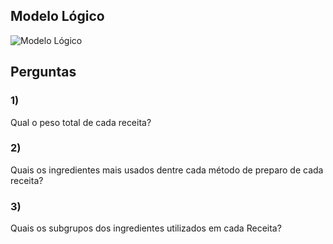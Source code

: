 ## Modelo Lógico

![Modelo Lógico](./img/Laborat%C3%B3rio%2007.png "Modelo Loǵico")

## Perguntas

### 1)

Qual o peso total de cada receita?

### 2)

Quais os ingredientes mais usados dentre cada método de preparo de cada receita?

### 3)

Quais os subgrupos dos ingredientes utilizados em cada Receita?

